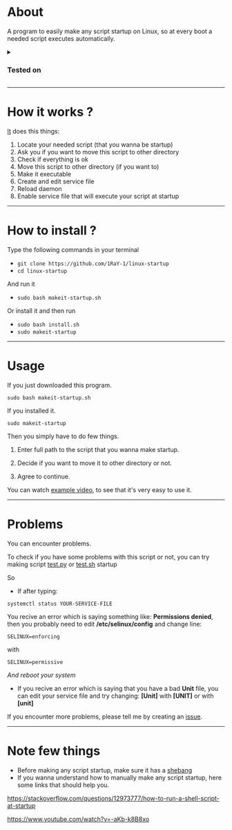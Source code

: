 # About
A program to easily make any script startup on Linux, so at every boot a needed script executes automatically.

<details>
  <summary><h3>Tested on</h3></summary>

- **Linux Mint**
- **Fedora**
- **Parrot OS**
- **Kali Linux**
- **Arch Linux**
</details>

-----------------------------------------------------------------------

# How it works ?
[It](https://github.com/1RaY-1/bash-startup/blob/main/makeit-startup.sh) does this things:

1. Locate your needed script (that you wanna be startup)
2. Ask you if you want to move this script to other directory
3. Check if everything is ok
4. Move this script to other directory (if you want to)
5. Make it executable
6. Create and edit service file
7. Reload daemon
8. Enable service file that will execute your script at startup

-----------------------------------------------------------------------

# How to install ?
Type the following commands in your terminal
* `git clone https://github.com/1RaY-1/linux-startup`
* `cd linux-startup`

And run it
* `sudo bash makeit-startup.sh`

Or install it and then run

* `sudo bash install.sh`
* `sudo makeit-startup`

-----------------------------------------------------------------------

# Usage
If you just downloaded this program.
```
sudo bash makeit-startup.sh
```
If you installed it.
```
sudo makeit-startup
```
Then you simply have to do few things.

1. Enter full path to the script that you wanna make startup.

2. Decide if you want to move it to other directory or not.

3. Agree to continue.

You can watch [example video](https://github.com/1RaY-1/linux-startup/blob/main/example.mp4), to see that it's very easy to use it.

-----------------------------------------------------------------------

# Problems
You can encounter problems.

To check if you have some problems with this script or not, you can try making script [test.py](https://github.com/1RaY-1/linux-startup/blob/main/test/test.py) or [test.sh](https://github.com/1RaY-1/bash-startup/blob/main/test/test.sh) startup

So

- If after typing: 
```
systemctl status YOUR-SERVICE-FILE
```
You recive an error which is saying something like: **Permissions denied**, then you probably need to edit **/etc/selinux/config** and change line:
```
SELINUX=enforcing 
```
with
```
SELINUX=permissive
```

*And reboot your system*

- If you recive an error which is saying that you have a bad **Unit** file, you can edit your service file and try changing:
**[Unit]** with **[UNIT]** or with **[unit]**

If you encounter more problems, please tell me by creating an [issue](https://github.com/1RaY-1/linux-startup/issues).

-----------------------------------------------------------------------

# Note few things
* Before making any script startup, make sure it has a [shebang](https://en.wikipedia.org/wiki/Shebang_(Unix))
* If you wanna understand how to manually make any script startup, here some links that should help you.

https://stackoverflow.com/questions/12973777/how-to-run-a-shell-script-at-startup

https://www.youtube.com/watch?v=-aKb-k8B8xo
